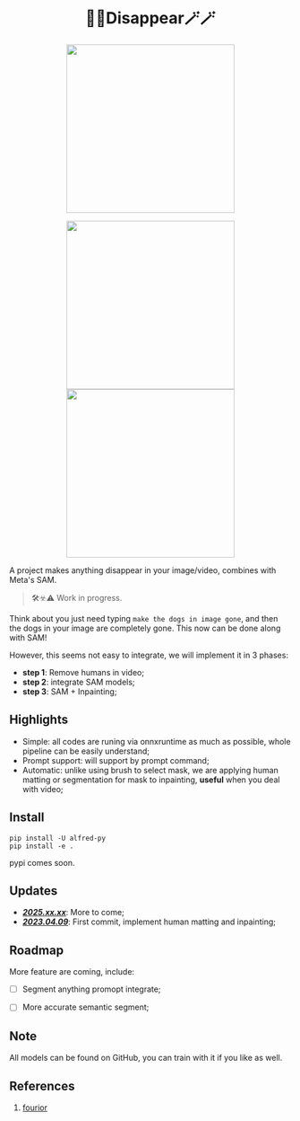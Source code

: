 <div align="center">
<h1>🔮🔮Disappear🪄🪄</h1>
</div>


<div align=center>
<img src="https://jihulab.com/mingliu/pics/-/raw/main/pictures/2023/04/8_19_18_58_ezgif-4-d56197716c.gif" width=300"/>

<img src="https://jihulab.com/mingliu/pics/-/raw/main/pictures/2023/04/8_19_24_15_ezgif-4-fe68de1579.gif" width="300"/><img src="https://jihulab.com/mingliu/pics/-/raw/main/pictures/2023/04/8_19_31_31_ezgif-4-67745aad04.gif" width="300"/>
</div>

A project makes anything disappear in your image/video, combines with Meta's SAM.

> 🛠️☣️⚠️ Work in progress.

Think about you just need typing `make the dogs in image gone`, and then the dogs in your image are completely gone. This now can be done along with SAM!


However, this seems not easy to integrate, we will implement it in 3 phases:

- **step 1**: Remove humans in video;
- **step 2**: integrate SAM models;
- **step 3**: SAM + Inpainting;


## Highlights

- Simple: all codes are runing via onnxruntime as much as possible, whole pipeline can be easily understand;
- Prompt support: will support by prompt command;
- Automatic: unlike using brush to select mask, we are applying human matting or segmentation for mask to inpainting, **useful** when you deal with video;





## Install

```
pip install -U alfred-py
pip install -e .
```

pypi comes soon.



## Updates

- <u>***2025.xx.xx***</u>: More to come;
- <u>***2023.04.09***</u>: First commit, implement human matting and inpainting;



## Roadmap

More feature are coming, include:

- [ ] Segment anything promopt integrate;
- [ ] More accurate semantic segment;




## Note

All models can be found on GitHub, you can train with it if you like as well.



## References

1. [fourior](https://advimman.github.io/lama-project/)